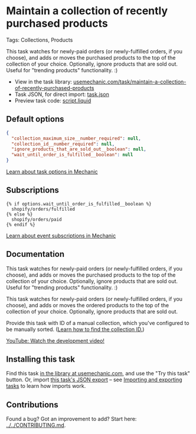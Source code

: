 # Maintain a collection of recently purchased products

Tags: Collections, Products

This task watches for newly-paid orders (or newly-fulfilled orders, if you choose), and adds or moves the purchased products to the top of the collection of your choice. Optionally, ignore products that are sold out. Useful for "trending products" functionality. :)

* View in the task library: [usemechanic.com/task/maintain-a-collection-of-recently-purchased-products](https://usemechanic.com/task/maintain-a-collection-of-recently-purchased-products)
* Task JSON, for direct import: [task.json](../../tasks/maintain-a-collection-of-recently-purchased-products.json)
* Preview task code: [script.liquid](./script.liquid)

## Default options

```json
{
  "collection_maximum_size__number_required": null,
  "collection_id__number_required": null,
  "ignore_products_that_are_sold_out__boolean": null,
  "wait_until_order_is_fulfilled__boolean": null
}
```

[Learn about task options in Mechanic](https://docs.usemechanic.com/article/471-task-options)

## Subscriptions

```liquid
{% if options.wait_until_order_is_fulfilled__boolean %}
  shopify/orders/fulfilled
{% else %}
  shopify/orders/paid
{% endif %}
```

[Learn about event subscriptions in Mechanic](https://docs.usemechanic.com/article/408-subscriptions)

## Documentation

This task watches for newly-paid orders (or newly-fulfilled orders, if you choose), and adds or moves the purchased products to the top of the collection of your choice. Optionally, ignore products that are sold out. Useful for "trending products" functionality. :)

This task watches for newly-paid orders (or newly-fulfilled orders, if you choose), and adds or moves the ordered products to the top of the collection of your choice. Optionally, ignore products that are sold out.

Provide this task with ID of a manual collection, which you've configured to be manually sorted. ([Learn how to find the collection ID.](https://help.usemechanic.com/en/articles/2946120-how-do-i-find-an-id-for-a-product-collection-order-or-something-else))

[YouTube: Watch the development video!](https://youtu.be/89rxU1D5tFM)

## Installing this task

Find this task [in the library at usemechanic.com](https://usemechanic.com/task/maintain-a-collection-of-recently-purchased-products), and use the "Try this task" button. Or, import [this task's JSON export](../../tasks/maintain-a-collection-of-recently-purchased-products.json) – see [Importing and exporting tasks](https://docs.usemechanic.com/article/505-importing-and-exporting-tasks) to learn how imports work.

## Contributions

Found a bug? Got an improvement to add? Start here: [../../CONTRIBUTING.md](../../CONTRIBUTING.md).
